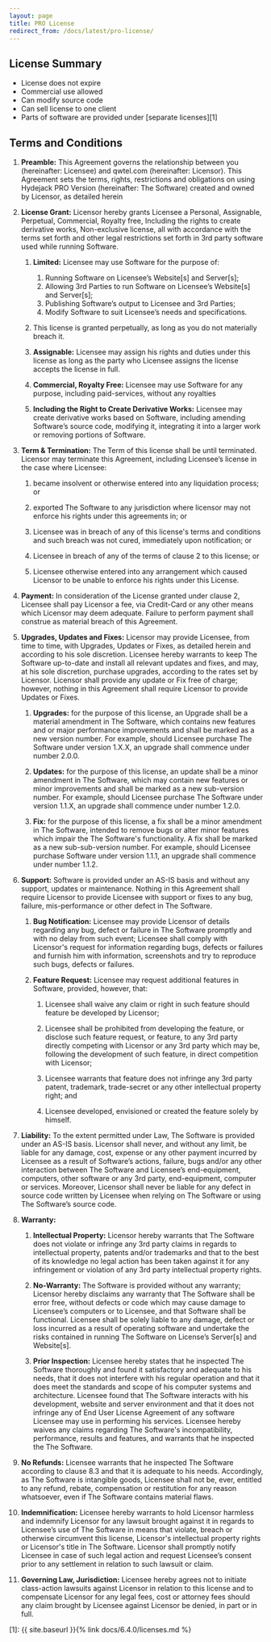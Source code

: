 ```yaml
---
layout: page
title: PRO License
redirect_from: /docs/latest/pro-license/
---
```


## License Summary
* License does not expire
* Commercial use allowed
* Can modify source code
* Can sell license to one client
* Parts of software are provided under [separate licenses][1]

## Terms and Conditions
1.  **Preamble:** This Agreement governs the relationship between you (hereinafter: Licensee) and
    qwtel.com (hereinafter: Licensor). This Agreement sets the terms, rights, restrictions and obligations on
    using Hydejack PRO Version (hereinafter: The Software) created and owned by Licensor, as detailed herein

2.  **License Grant:** Licensor hereby grants Licensee a Personal, Assignable, Perpetual, Commercial, Royalty free,
    Including the rights to create derivative works, Non-exclusive license, all with accordance with
    the terms set forth and other legal restrictions set forth in 3rd party software used while running Software.

    1.  **Limited:** Licensee may use Software for the purpose of:

        1. Running Software on Licensee’s Website[s] and Server[s];
        2. Allowing 3rd Parties to run Software on Licensee’s Website[s] and Server[s];
        3. Publishing Software’s output to Licensee and 3rd Parties;
        4. Modify Software to suit Licensee’s needs and specifications.

    2.  This license is granted perpetually, as long as you do not materially breach it.

    3.  **Assignable:** Licensee may assign his rights and duties under this license as long as the party who Licensee
        assigns the license accepts the license in full.

    4.  **Commercial, Royalty Free:** Licensee may use Software for any purpose, including paid-services, without any
        royalties

    5.  **Including the Right to Create Derivative Works:** Licensee may create derivative works based on Software,
    including amending Software’s source code, modifying it, integrating it into a larger work or removing portions of
    Software.

3.  **Term & Termination:** The Term of this license shall be until terminated. Licensor may terminate this Agreement,
    including Licensee’s license in the case where Licensee:

    1.  became insolvent or otherwise entered into any liquidation process; or

    2.  exported The Software to any jurisdiction where licensor may not enforce his rights under this agreements in; or

    3.  Licensee was in breach of any of this license's terms and conditions and such breach was not cured, immediately
        upon notification; or

    4.  Licensee in breach of any of the terms of clause 2 to this license; or

    5.  Licensee otherwise entered into any arrangement which caused Licensor to be unable to enforce his rights under
        this License.

4.  **Payment:** In consideration of the License granted under clause 2, Licensee shall pay Licensor a fee, via
    Credit-Card or any other means which Licensor may deem adequate. Failure to perform payment shall construe as
    material breach of this Agreement.

5.  **Upgrades, Updates and Fixes:** Licensor may provide Licensee, from time to time, with Upgrades, Updates or Fixes,
    as detailed herein and according to his sole discretion. Licensee hereby warrants to keep The Software up-to-date
    and install all relevant updates and fixes, and may, at his sole discretion, purchase upgrades, according to the
    rates set by Licensor. Licensor shall provide any update or Fix free of charge; however, nothing in this Agreement
    shall require Licensor to provide Updates or Fixes.

    1.  **Upgrades:** for the purpose of this license, an Upgrade shall be a material amendment in The Software, which
        contains new features and or major performance improvements and shall be marked as a new version number. For
        example, should Licensee purchase The Software under version 1.X.X, an upgrade shall commence under number
        2.0.0.

    2.  **Updates:** for the purpose of this license, an update shall be a minor amendment in The Software, which may
        contain new features or minor improvements and shall be marked as a new sub-version number. For example, should
        Licensee purchase The Software under version 1.1.X, an upgrade shall commence under number 1.2.0.

    3.  **Fix:** for the purpose of this license, a fix shall be a minor amendment in The Software, intended to remove
        bugs or alter minor features which impair the The Software's functionality. A fix shall be marked as a new
        sub-sub-version number. For example, should Licensee purchase Software under version 1.1.1, an upgrade shall
        commence under number 1.1.2.

6.  **Support:** Software is provided under an AS-IS basis and without any support, updates or maintenance. Nothing in
    this Agreement shall require Licensor to provide Licensee with support or fixes to any bug, failure,
    mis-performance or other defect in The Software.

    1.  **Bug Notification:** Licensee may provide Licensor of details regarding any bug, defect or failure in The
        Software promptly and with no delay from such event; Licensee shall comply with Licensor's request for
        information regarding bugs, defects or failures and furnish him with information, screenshots and try to
        reproduce such bugs, defects or failures.

    2.  **Feature Request:** Licensee may request additional features in Software, provided, however, that:

        1.  Licensee shall waive any claim or right in such feature should feature be developed by Licensor;

        2.  Licensee shall be prohibited from developing the feature, or disclose such feature request, or feature, to
            any 3rd party directly competing with Licensor or any 3rd party which may be, following the development of
            such feature, in direct competition with Licensor;

        3.  Licensee warrants that feature does not infringe any 3rd party patent, trademark, trade-secret or any other
            intellectual property right; and

        4.  Licensee developed, envisioned or created the feature solely by himself.

7.  **Liability:** To the extent permitted under Law, The Software is provided under an AS-IS basis. Licensor shall
    never, and without any limit, be liable for any damage, cost, expense or any other payment incurred by Licensee as
    a result of Software’s actions, failure, bugs and/or any other interaction between The Software and Licensee’s
    end-equipment, computers, other software or any 3rd party, end-equipment, computer or services. Moreover, Licensor
    shall never be liable for any defect in source code written by Licensee when relying on The Software or using The
    Software’s source code.

8.  **Warranty:**

    1.  **Intellectual Property:** Licensor hereby warrants that The Software does not violate or infringe any 3rd
        party claims in regards to intellectual property, patents and/or trademarks and that to the best of its
        knowledge no legal action has been taken against it for any infringement or violation of any 3rd party
        intellectual property rights.

    2.  **No-Warranty:** The Software is provided without any warranty; Licensor hereby disclaims any warranty that The
        Software shall be error free, without defects or code which may cause damage to Licensee’s computers or to
        Licensee, and that Software shall be functional. Licensee shall be solely liable to any damage, defect or loss
        incurred as a result of operating software and undertake the risks contained in running The Software on
        License’s Server[s] and Website[s].

    3.  **Prior Inspection:** Licensee hereby states that he inspected The Software thoroughly and found it
        satisfactory and adequate to his needs, that it does not interfere with his regular operation and that it does
        meet the standards and scope of his computer systems and architecture. Licensee found that The Software
        interacts with his development, website and server environment and that it does not infringe any of End User
        License Agreement of any software Licensee may use in performing his services. Licensee hereby waives any
        claims regarding The Software's incompatibility, performance, results and features, and warrants that he
        inspected the The Software.

9.  **No Refunds:** Licensee warrants that he inspected The Software according to clause 8.3 and that it is adequate to
    his needs. Accordingly, as The Software is intangible goods, Licensee shall not be, ever, entitled to any refund,
    rebate, compensation or restitution for any reason whatsoever, even if The Software contains material flaws.

10. **Indemnification:** Licensee hereby warrants to hold Licensor harmless and indemnify Licensor for any lawsuit
    brought against it in regards to Licensee’s use of The Software in means that violate, breach or otherwise
    circumvent this license, Licensor's intellectual property rights or Licensor's title in The Software. Licensor
    shall promptly notify Licensee in case of such legal action and request Licensee’s consent prior to any settlement
    in relation to such lawsuit or claim.

11. **Governing Law, Jurisdiction:** Licensee hereby agrees not to initiate class-action lawsuits against Licensor in
    relation to this license and to compensate Licensor for any legal fees, cost or attorney fees should any claim
    brought by Licensee against Licensor be denied, in part or in full.

[1]: {{ site.baseurl }}{% link docs/6.4.0/licenses.md %}
